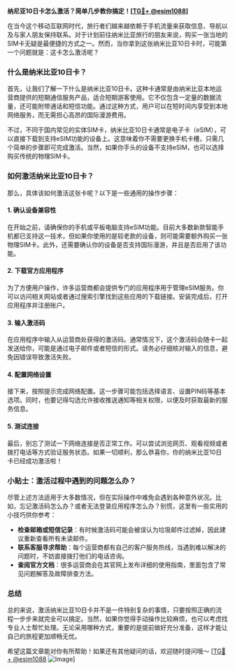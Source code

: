 **纳尼亚10日卡怎么激活？简单几步教你搞定！[[TG💪+ @esim1088](https://t.me/s/esim1088)]**

在当今这个移动互联网时代，旅行者们越来越依赖于手机流量来获取信息、导航以及与家人朋友保持联系。对于计划前往纳米比亚旅行的朋友来说，购买一张当地的SIM卡无疑是最便捷的方式之一。然而，当你拿到这张纳米比亚10日卡时，可能第一个问题就是：这卡怎么激活呢？

### 什么是纳米比亚10日卡？
首先，让我们了解一下什么是纳米比亚10日卡。这种卡通常是由纳米比亚本地运营商提供的短期通信服务产品，适合短期游客使用。它不仅包含一定量的数据流量，还可能附带通话和短信功能。通过这种方式，用户可以在短时间内享受到本地网络服务，而无需担心高昂的国际漫游费用。

不过，不同于国内常见的实体SIM卡，纳米比亚10日卡通常是电子卡（eSIM），可以直接下载到支持eSIM功能的设备上。这意味着你不需要更换手机卡槽，只需几个简单的步骤即可完成激活。当然，如果你手头的设备不支持eSIM，也可以选择购买传统的物理SIM卡。

### 如何激活纳米比亚10日卡？
那么，具体该如何激活这张卡呢？以下是一些通用的操作步骤：

#### 1. 确认设备兼容性
在开始之前，请确保你的手机或平板电脑支持eSIM功能。目前大多数新款智能手机都已支持这一技术，但如果你使用的是较老款的设备，则可能需要额外购买一张物理SIM卡。此外，还需要确认你的设备是否支持国际漫游，并且是否启用了该功能。

#### 2. 下载官方应用程序
为了方便用户操作，许多运营商都会提供专门的应用程序用于管理eSIM服务。你可以访问相关网站或者通过搜索引擎找到这些应用的下载链接。安装完成后，打开应用程序并注册账户。

#### 3. 输入激活码
在应用程序中输入从运营商处获得的激活码。通常情况下，这个激活码会随卡一起发送给你，可能是通过电子邮件或者短信的形式。请务必仔细核对输入的信息，避免因错误导致激活失败。

#### 4. 配置网络设置
接下来，按照提示完成网络配置。这一步骤可能包括选择语言、设置PIN码等基本选项。同时，也要记得勾选允许接收推送通知等相关权限，以便及时获取最新的服务信息。

#### 5. 测试连接
最后，别忘了测试一下网络连接是否正常工作。可以尝试浏览网页、观看视频或者拨打电话等方式验证服务状态。如果一切顺利，那么恭喜你，你的纳米比亚10日卡已经成功激活啦！

### 小贴士：激活过程中遇到的问题怎么办？
尽管上述方法适用于大多数情况，但在实际操作中难免会遇到各种意外状况。比如，忘记激活码怎么办？或者无法登录应用程序怎么办？别慌，这里有一些实用的小技巧供你参考：

- **检查邮箱或短信记录**：有时候激活码可能会被误认为垃圾邮件过滤掉，因此建议重新查看所有未读邮件。
- **联系客服寻求帮助**：每个运营商都有自己的客户服务热线，当遇到难以解决的问题时，不妨直接拨打他们的电话咨询。
- **查阅官方文档**：很多运营商会在其官网上发布详细的使用指南，里面包含了常见问题解答及故障排查方法。

### 总结
总的来说，激活纳米比亚10日卡并不是一件特别复杂的事情，只要按照正确的流程一步步来就完全可以搞定。当然，如果你觉得手动操作比较麻烦，也可以考虑找专业人士帮忙处理。无论采用哪种方式，重要的是提前做好充分准备，这样才能让自己的旅程更加顺畅无忧。

希望这篇文章能对你有所帮助！如果还有其他疑问的话，欢迎随时提问哦～ [[TG💪+ @esim1088](https://t.me/s/esim1088) ![Image](https://i.postimg.cc/4NQfJmqS/Snipaste-2025-05-13-00-14-12.png)]